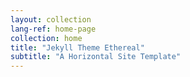 ```yaml
---
layout: collection
lang-ref: home-page
collection: home
title: "Jekyll Theme Ethereal"
subtitle: "A Horizontal Site Template"
---
```

